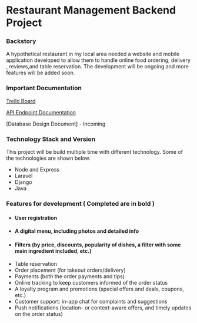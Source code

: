 # Restaurant Management Backend Project

### Backstory
A hypothetical restaurant in my local area needed a website and mobile application developed to allow them to handle online food ordering, delivery , reviews,and table reservation. The development will be ongoing and more features will be added soon.

### Important Documentation
[Trello Board](https://trello.com/b/xyAJ3vVq/restaurant)

[API Endpoint Documentation](https://documenter.getpostman.com/view/9557996/Uze1uio7)

[Database Design Document] -  Incoming

### Technology Stack and Version
This project will be build multiple time with different technology. Some of the technologies are shown below.
- Node and Express
- Laravel
- Django
- Java


### Features for development ( Completed are in bold )
- #### User registration
- #### A digital menu, including photos and detailed info
- #### Filters  (by price, discounts, popularity of dishes, a filter with some main ingredient included, etc.)
- Table reservation
- Order placement (for takeout orders/delivery)
- Payments (both the order payments and tips)
- Online tracking to keep customers informed of the order status
- A loyalty program and promotions (special offers and deals, coupons, etc.)
- Customer support: in-app chat for complaints and suggestions
- Push notifications (location- or context-aware offers, and timely updates on the order status)
